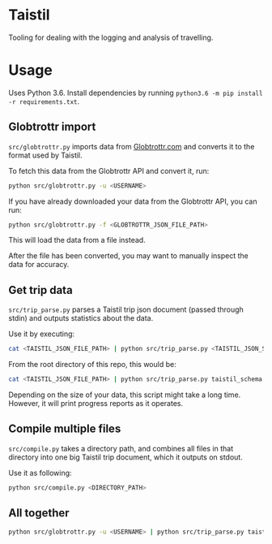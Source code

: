 # Taistil

Tooling for dealing with the logging and analysis of travelling.

# Usage

Uses Python 3.6. Install dependencies by running `python3.6 -m pip install -r requirements.txt`.

## Globtrottr import

`src/globtrottr.py` imports data from [Globtrottr.com](http://globtrottr.com) and converts it
to the format used by Taistil.

To fetch this data from the Globtrottr API and convert it, run:

```sh
python src/globtrottr.py -u <USERNAME>
```

If you have already downloaded your data from the Globtrottr API, you can run:

```sh
python src/globtrottr.py -f <GLOBTROTTR_JSON_FILE_PATH>
```

This will load the data from a file instead.

After the file has been converted, you may want to manually inspect the data for accuracy.

## Get trip data

`src/trip_parse.py` parses a Taistil trip json document (passed through stdin) and outputs
statistics about the data.

Use it by executing:

```sh
cat <TAISTIL_JSON_FILE_PATH> | python src/trip_parse.py <TAISTIL_JSON_SCHEMA_PATH>
```

From the root directory of this repo, this would be:

```sh
cat <TAISTIL_JSON_FILE_PATH> | python src/trip_parse.py taistil_schema.json
```

Depending on the size of your data, this script might take a long time. However, it will
print progress reports as it operates.

## Compile multiple files

`src/compile.py` takes a directory path, and combines all files in that directory into one
big Taistil trip document, which it outputs on stdout.

Use it as following:

```sh
python src/compile.py <DIRECTORY_PATH>
```

## All together

```sh
python src/globtrottr.py -u <USERNAME> | python src/trip_parse.py taistil_schema.json
```
